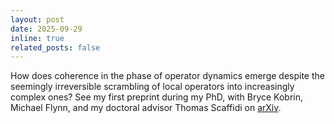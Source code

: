 ```yaml
---
layout: post
date: 2025-09-29
inline: true
related_posts: false
---
```


How does coherence in the phase of operator dynamics emerge despite the seemingly irreversible scrambling of local operators into increasingly complex ones? See my first preprint during my PhD, with Bryce Kobrin, Michael Flynn, and my doctoral advisor Thomas Scaffidi on [arXiv](https://arxiv.org/abs/2509.25331). 